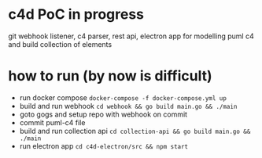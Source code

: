 # c4d PoC in progress
git webhook listener, c4 parser, rest api, electron app for modelling puml c4 and build collection of elements 

# how to run (by now is difficult)
 - run docker compose `docker-compose -f docker-compose.yml up`
 - build and run webhook `cd webhook && go build main.go && ./main`
 - goto gogs and setup repo with webhook on commit 
 - commit puml-c4 file 
 - build and run collection api `cd collection-api && go build main.go && ./main`
 - run electron app `cd c4d-electron/src && npm start`
